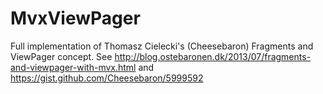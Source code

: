 # MvxViewPager
Full implementation of Thomasz Cielecki's (Cheesebaron) Fragments and ViewPager concept.
See http://blog.ostebaronen.dk/2013/07/fragments-and-viewpager-with-mvx.html
and https://gist.github.com/Cheesebaron/5999592
